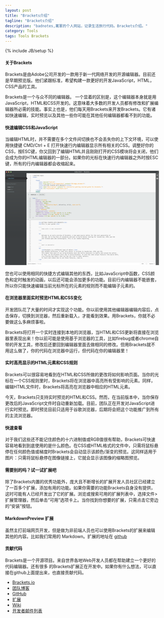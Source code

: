 ```yaml
---
layout: post
title: "Brackets介绍"
tagline: "Brackets介绍"
description: "badnotes,萬軍的个人网站，记录生活旅行代码。Brackets介绍。"
category: Tools
tags: Tools Brackets
---
```

{% include JB/setup %}



#### 关于Brackets

Brackets是由Adobe公司开发的一款用于新一代网络开发的开源编辑器。目前还是早期预览版。他们紧跟标准，希望构建一款更好的开发JavaScript，HTML，CSS产品的工具。

Brackets是一个与众不同的编辑器。 一个显着的区别是，这个编辑器本身就是用JavaScript，HTML和CSS开发的。这意味着大多数的开发人员都有修改和扩展编辑器所必需的技能。事实上也是，他们每天用Brackets来开发Brackets。它有诸如快速编辑，实时预览以及其他一些你可能在其他任何编辑器都看不到的功能。

#### 快速编辑CSS和JavaScript

当编辑HTML时，并不需要在多个文件间切换也不会丢失你的上下文环境，可以使用快捷键 CMD/Ctrl + E 打开快速行内编辑器显示所有相关的CSS。调整好你的CSS，按ESC键，你又回到了编辑HTML并且刚刚打开的CSS模块将会关闭，他们会成为你的HTML编辑器的一部分。如果你的光标在快速行内编辑器之外时按ESC键，所有的行内编辑器都会收缩起来。

![屏幕截图显示的CSS快速编辑](/static/images/tools/quick-edit.png)
 
您也可以使用相同的快捷方式编辑其他的东西，比如JavaScript中函数，CSS颜色和定时触发的动画，以后还可能会添加更多的功能。目前行内编辑器不能嵌套，所以你只能快速编辑当前光标所在的元素的规则而不能编辑子元素的。

#### 在浏览器里面实时预览HTML和CSS变化

开发团队花了大量的时间才实现这个功能。你以前使用其他编辑器编辑内容后，点击保存，切换到浏览器，然后重新载入，才能看到效果。用Brackets，你就不必要做这么多麻烦事啦。

Brackets将打开一个实时连接到本地的浏览器，当HTML和CSS更新将直接在浏览器里表现出来！你以前可能是使用基于浏览器的工具，比如firebug或者chrome自带的开发工具，修改后还要回到编辑器里面去做相同的修改。但用Brackets就不用这么做了，你的代码在浏览器中运行，但代码在你的编辑器里！

#### 实时高亮显示的HTML元素和CSS规则

Brackets可以很容易地看到在HTML和CSS所做的更改将如何影响页面。当你的光标在一个CSS规则里时，Brackets将在浏览器中高亮所有受影响的元素。同样，编辑HTML文件时，Brackets将高亮在浏览器中相应的HTML元素。

今天，Brackets只支持实时预览的HTML和CSS。然而，在当前版本中，当你保存更改后的JavaScript文件时自动重新加载。目前，团队正在开发对JavaScript进行实时预览。即时预览目前只适用于谷歌浏览器，后期将会把这个功能推广到所有的主流浏览器。

#### 快速查看

对于我们这些还不能记住颜色的十六进制值或RGB值很有帮助，Brackets可快速容易地看到到底使用的是什么颜色。在CSS或HTML格式的文件中，只需将鼠标悬停在任何颜色值或梯度时Brackets会自动显示该颜色/渐变的预览。这同样适用于图片：只需将鼠标悬停在图像链接上，它就会显示该图像的缩略图预览。

#### 需要别的吗？试一试扩展吧

除了Brackets内置的优秀功能外，庞大且不断增长的扩展开发人员社区已经建立了一百多个扩展，添加有用的功能。如果你需要的功能Brackets自身没有提供，这时可能有人已经开发出了它的扩展。浏览或搜索可用的扩展列表中，选择文件>扩展管理器，然后单击“可用”选项卡上。当你找到你想要的扩展，只需点击它旁边的“安装”按钮。

#### MarkdownPreview 扩展 
    
虽然主打前端网页开发，但是做为非前端人员也可以使用Brackets的扩展来编辑其他的内容。比如我们常用的 Markdown。扩展的地址在 [github](https://github.com/gruehle/MarkdownPreview)
    
#### 贡献代码

Brackets是一个开源项目。来自世界各地Web开发人员都在帮助建立一个更好的代码编辑器。还有很多 的Brackets扩展正在开发中。如果你有什么想法，可以直接在github上面提出来，也直接贡献代码。

* [Brackets.io](http://brackets.io/)
* [团队博客](http://blog.brackets.io/)
* [GitHub](http://github.com/adobe/brackets)
* [扩展](https://brackets-registry.aboutweb.com/)
* [Wiki](http://github.com/adobe/brackets/wiki)
* [开发者邮件列表](http://groups.google.com/group/brackets-dev)
